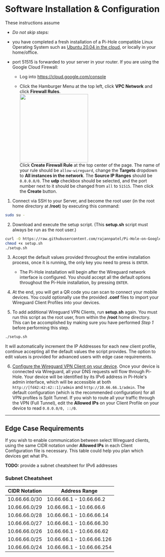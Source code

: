 # Software Installation & Configuration

These instructions assume

- *Do not skip steps:*

- you have completed a fresh installation of a Pi-Hole compatible Linux Operating System such as [Ubuntu 20.04 in the cloud](./GOOGLE-CLOUD.md), or locally in your home/office.

- port 51515 is forwarded to your server in your router. If you are using the Google Cloud Firewall:

  - Log into https://cloud.google.com/console

  - Click the Hamburger Menu at the top left, click **VPC Network** and click **Firewall Rules**. <br><img src="./images/screenshots/firewall.png" width="222"> <br>Click **Create Firewall Rule** at the top center of the page. The name of your rule should be `allow-wireguard`, change the **Targets** dropdown to **All instances in the network**. The **Source IP Ranges** should be `0.0.0.0/0`. The **udp** checkbox should be selected, and the port number next to it should be changed from `all` to `51515`. Then click the **Create** button.

1. Connect via SSH to your Server, and become the root user (in the root home directory at **/root**) by executing this command:

```bash
sudo su -
```

2. Download and execute the setup script. (This **setup.sh** script must always be run as the root user.)

```bash
curl -O https://raw.githubusercontent.com/rajannpatel/Pi-Hole-on-Google-Compute-Engine-Free-Tier-with-Full-Tunnel-and-Split-Tunnel-Wireguard-VPN-Configs/master/setup.sh
chmod +x setup.sh
./setup.sh 
```

3. Accept the default values provided throughout the entire installation process, once it is running, the only key you need to press is `ENTER`.

    - The Pi-Hole installation will begin after the Wireguard network interface is configured. You should accept all the default options throughout the Pi-Hole installation, by pressing `ENTER`.

4. At the end, you will get a QR code you can scan to connect your mobile devices. You could optionally use the provided **.conf** files to import your Wireguard Client Profiles into your devices.

5. To add additional Wireguard VPN Clients, run **setup.sh** again. You must run this script as the root user, from within the **/root** home directory. This can be accomplished by making sure you have performed *Step 1* before performing this step.

```bash
./setup.sh
```

It will automatically increment the IP Addresses for each new client profile, continue accepting all the default values the script provides. The option to edit values is provided for advanced users with edge case requirements.

6. [Configure the Wireguard VPN Client on your device](./CONNECTING-TO-WG-VPN.md). Once your device is connected via Wireguard, all your DNS requests will flow through Pi-Hole. Your device will be identified by its IPv6 address in Pi-Hole's admin interface, which will be accessible at both `http://[fd42:42:42::1]/admin` and `http://10.66.66.1/admin`. The default configuration (which is the recommended configuration) for all VPN profiles is Split Tunnel. If you wish to route all your traffic through the VPN (Full Tunnel), edit the **Allowed IPs** on your Client Profile on your device to read `0.0.0.0/0, ::/0`.

---

## Edge Case Requirements

If you wish to enable communication between select Wireguard clients, using the same CIDR notation under **Allowed IPs** in each Client Configuration file is necessary. This table could help you plan which devices get what IPs.

**TODO:** provide a subnet cheatsheet for IPv6 addresses

### Subnet Cheatsheet

| CIDR Notation | Address Range |
| -- | -- |
| 10.66.66.0/30 | 10.66.66.1 - 10.66.66.2 |
| 10.66.66.0/29 | 10.66.66.1 - 10.66.66.6 |
| 10.66.66.0/28 | 10.66.66.1 - 10.66.66.14 |
| 10.66.66.0/27 | 10.66.66.1 - 10.66.66.30 |
| 10.66.66.0/26 | 10.66.66.1 - 10.66.66.62 |
| 10.66.66.0/25 | 10.66.66.1 - 10.66.66.126 |
| 10.66.66.0/24 | 10.66.66.1 - 10.66.66.254 |
